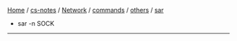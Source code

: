 [Home](https://mengxianbin.github.io) /
[cs-notes](https://mengxianbin.github.io/cs-notes/site) /
[Network](https://mengxianbin.github.io/cs-notes/site/Network) /
[commands](https://mengxianbin.github.io/cs-notes/site/Network/commands) /
[others](https://mengxianbin.github.io/cs-notes/site/Network/commands/others) /
[sar](https://mengxianbin.github.io/cs-notes/site/Network/commands/others/sar)

* sar -n SOCK

---
